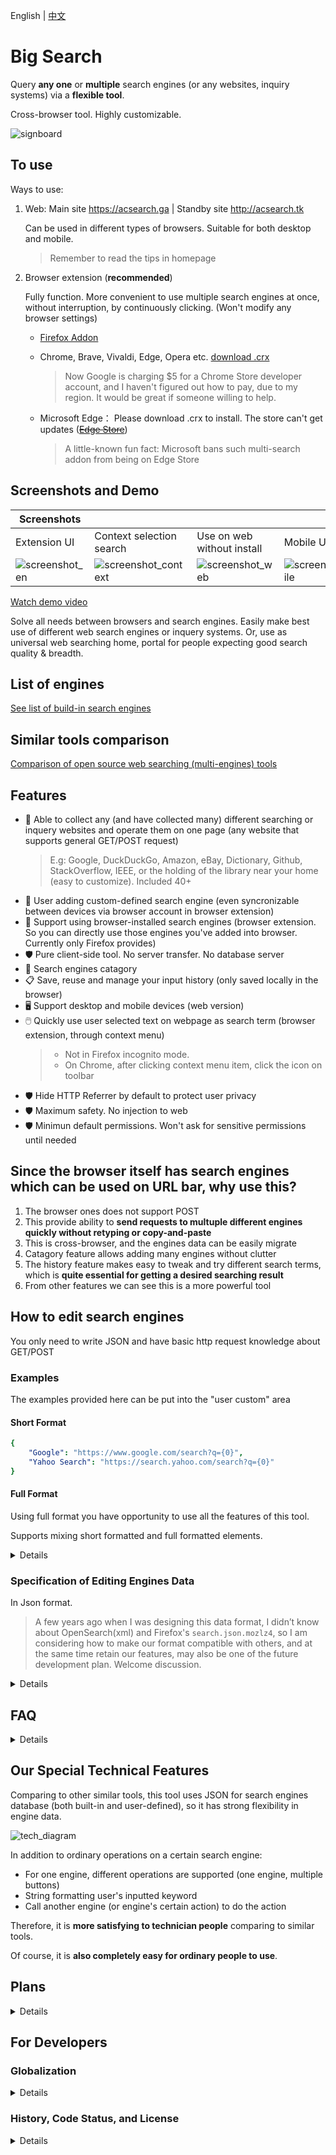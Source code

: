 English | [中文](https://github.com/garywill/BigSearch/blob/master/src/README_zh.md)

# Big Search

Query **any one** or **multiple** search engines (or any websites, inquiry systems) via a **flexible tool**.

Cross-browser tool. Highly customizable.

![signboard](https://gitlab.com/garywill/bigSearch/-/raw/screenshot/signboard.png)

## To use

Ways to use:

1. Web: Main site https://acsearch.ga | Standby site http://acsearch.tk

   Can be used in different types of browsers. Suitable for both desktop and mobile.
   
   > Remember to read the tips in homepage

2. Browser extension (**recommended**)

   Fully function. More convenient to use multiple search engines at once, without interruption, by continuously clicking. (Won't modify any browser settings)
   
   - [Firefox Addon](https://addons.mozilla.org/firefox/addon/big-search/) 
   
   - Chrome, Brave, Vivaldi, Edge, Opera etc. [download .crx](https://gitlab.com/garywill/releaseapps-dl/-/tree/main)
     
     > Now Google is charging $5 for a Chrome Store developer account, and I haven't figured out how to pay, due to my region. It would be great if someone willing to help.
   
   - Microsoft Edge： Please download .crx to install. The store can't get updates (~~[Edge Store](https://microsoftedge.microsoft.com/addons/detail/big-search/pdmlapcmibobkkchijgfeongemmepkbc)~~)
     
     > A little-known fun fact: Microsoft bans such multi-search addon from being on Edge Store

## Screenshots and Demo

| Screenshots                                                                     |                                                                                           |                                                                                   |                                                                                         |
| ------------------------------------------------------------------------------- | ----------------------------------------------------------------------------------------- | --------------------------------------------------------------------------------- | --------------------------------------------------------------------------------------- |
| Extension UI                                                                    | Context selection search                                                                  | Use on web without install                                                        | Mobile UI (web)                                                                         |
| ![screenshot_en](https://gitlab.com/garywill/bigSearch/-/raw/screenshot/en.png) | ![screenshot_context](https://gitlab.com/garywill/bigSearch/-/raw/screenshot/context.png) | ![screenshot_web](https://gitlab.com/garywill/bigSearch/-/raw/screenshot/web.png) | ![screenshot_mobile](https://gitlab.com/garywill/bigSearch/-/raw/screenshot/mobile.png) |

[Watch demo video](https://www.youtube.com/watch?v=hn5BkviAyvQ)

Solve all needs between browsers and search engines. Easily make best use of different web search engines or inquery systems. Or, use as universal web searching home, portal for people expecting good search quality & breadth.

## List of engines

[See list of build-in search engines](https://github.com/garywill/BigSearch/blob/list/list.md#list-of-build-in-search-engines-in-big-search)

## Similar tools comparison

[Comparison of open source web searching (multi-engines) tools](https://github.com/garywill/BigSearch/blob/list/list.md)

## Features

- 🔎 Able to collect any (and have collected many) different searching or inquery websites and operate them on one page (any website that supports general GET/POST request)
  > E.g: Google, DuckDuckGo, Amazon, eBay, Dictionary, Github, StackOverflow, IEEE, or the holding of the library near your home (easy to customize). Included 40+
- 🔎 User adding custom-defined search engine (even syncronizable between devices via browser account in browser extension)
- 🔎 Support using browser-installed search engines (browser extension. So you can directly use those engines you've added into browser. Currently only Firefox provides)
- 🛡️ Pure client-side tool. No server transfer. No database server
- 📁 Search engines catagory
- 📋 Save, reuse and manage your input history (only saved locally in the browser)
- 🖥️ Support desktop and mobile devices (web version)
- 🖱️ Quickly use user selected text on webpage as search term (browser extension, through context menu) 
  > - Not in Firefox incognito mode. 
  > - On Chrome, after clicking context menu item, click the icon on toolbar
- 🛡️ Hide HTTP Referrer by default to protect user privacy
- 🛡️ Maximum safety. No injection to web
- 🛡️ Minimun default permissions. Won't ask for sensitive permissions until needed

## Since the browser itself has search engines which can be used on URL bar, why use this?

1. The browser ones does not support POST
2. This provide ability to **send requests to multuple different engines quickly without retyping or copy-and-paste**
3. This is cross-browser, and the engines data can be easily migrate
4. Catagory feature allows adding many engines without clutter
5. The history feature makes easy to tweak and try different search terms, which is **quite essential for getting a desired searching result**
6. From other features we can see this is a more powerful tool 

## How to edit search engines

You only need to write JSON and have basic http request knowledge about GET/POST

### Examples

The examples provided here can be put into the "user custom" area

#### Short Format

```yaml
{
    "Google": "https://www.google.com/search?q={0}",
    "Yahoo Search": "https://search.yahoo.com/search?q={0}"
}
```

#### Full Format

Using full format you have opportunity to use all the features of this tool.

Supports mixing short formatted and full formatted elements.

<details>

```yaml
{
    "yahoo": {
        "dname": "Yahoo Search",
        "addr": "https://search.yahoo.com",
        "action": "https://search.yahoo.com/search",
        "kw_key": "q"
    },

    "google": {
        "dname": "Google",
        "addr": "https://www.google.com",
        "action": "https://www.google.com/search",
        "kw_key": "q",
        "btns": {
            "search": {
                "label": "Google Search"
            },
            "lucky": {
                "label": "I'm Feeling Lucky",
                "params": [
                    {"key":"btnI", "val": "1"}
                ]
            }
        }
    },

    "label_cptsw" : { "lstr": "Computer Software" },
    "flathub": {
        "dname": "Flathub",
        "addr": "https://flathub.org/apps",
        "btns": {
            "search": {
                "label": "Search",
                "full_url": "https://flathub.org/apps/search/{0}"
            }
        }
    },
    
    "label_mbap" : { "lstr": "Mobile App" },
    "itunesapps": {
        "dname": "iTunes Apps (Google)",
        "addr": "https://www.apple.com/itunes/charts/free-apps/",
        "btns": {
            "search_apps": {
                "label": "Search Apps",
                "use_other_engine": {
                    "engine": "google",
                    "btn": "search"
                },
                "kw_format": "{0} site:apple.com/*app"
            }
        }
    }
}
```

</details>

### Specification of Editing Engines Data

In Json format.

> A few years ago when I was designing this data format, I didn’t know about OpenSearch(xml) and Firefox's `search.json.mozlz4`, so I am considering how to make our format compatible with others, and at the same time retain our features, may also be one of the future development plan. Welcome discussion.

<details>

```yaml
// # Some key/value ​​in the button can override the key/value in the engine name
{
    "engine_name": {
        "dname": "Engine display name",
        "addr": "Homepage URL",
        "tip": "Engine tip text", // # optional
        "action": "default action url",
        // # For example, https://search-engine.com/search?q=input_content,
        // # The action is https://search-engine.com/search
        "kw_key": "The key name of the keyword in the query string", // # In above example, it is q
        "allow_referer": false, // # false(default)/true optional
        "method": "get/post", // # The default is get
        "charset": "UTF-8/gb2312/gb18030/big5/iso-xxxx....", // # default UTF-8
        "kw_replace": [[" ", "-"]], // # Optional, characters that need to be replaced in the search term. In this example, replace spaces with '-'
        "kw_format": "formatted string with {0}", // # optional. {0} is like %s

        "btns": { // # If there is no such item, a "search" button is displayed, and clicking the button will do the default action
            "Button name": {
                "label": "Button display text",
                "btn_tip": "Tip text",
                "params":[ // # Optional, the key/value other than the keyword in the query string required for this operation
                    {"key": "key", "val": "value"},
                    // # For example, https://search-engine.com/search?q=input_content&option=searchall
                    // # so {key: "option", val: "searchall"},
                ],
                "full_url": "http://www.example.com/search/{0}", // # optional, the entire url using get method
                "use_other_engine": {   // # optional, use another engine to do the operation
                    "source": "bigsearch/user/browser",   // # Optional. Where the engines database come from (3 available databases): BigSearch build-in database (default) / User custom database / Browser-installed database
                    "engine": "engine name", 
                    "btn": "button name"   // # Optional. Absence will make fallback to the first button
                }
            },
        }

    },
    ......
};
```

> We encourage user to submit their customized search engines data to us after they use JSON customing. Search engines data is AGPL licensed FLOSS.

> If you want some search engines to be included by us, add/submit it to `enginesdata.js`, it is the core data of Big Search.

</details>

## FAQ

<details>

**Q: When I use the BigSearch Homepage to search, will the inputted content be collected?**

A: No, we do not collect any user input. The entered content is sent directly to the corresponding search engine you choose. No transfer

**Q: Where is my search history stored?**

A: Only stored in the browser localStorage

**Q：You have web version and browser extension version. So, is the browser extension able to "function offline"?**

A: Yes the browser extension is able to "function offline". Code like JS is in browser extension locally.

</details>

## Our Special Technical Features

Comparing to other similar tools, this tool uses JSON for search engines database (both built-in and user-defined), so it has strong flexibility in engine data.

![tech_diagram](https://gitlab.com/garywill/bigSearch/-/raw/screenshot/tech.png)

In addition to ordinary operations on a certain search engine:

- For one engine, different operations are supported (one engine, multiple buttons)
- String formatting user's inputted keyword
- Call another engine (or engine's certain action) to do the action

Therefore, it is **more satisfying to technician people** comparing to similar tools. 

Of course, it is **also completely easy for ordinary people to use**. 

## Plans

<details>

- Add non-search navigation feature
- Be compatible with OpenSearch
- Figure out Ajax based searching (browser extension)
- Be able to be used by CLI in terminal

</details>

## For Developers

### Globalization

<details>

Because there are currently only 2 languages, no framework used yet, only a simple function to implement multi-language. 

For strings that you want it to be multi-language (it's okay to leave it English only, also), use JS function `i18n()`, whose input parameters can be:

- An array of strings (for only Chinese and English 2 languages). `[0]` is Chinese, `[1]` is English
- An Object like `{zh: "This is Chinese, en: "This is English", fr: "This is French"}`

It will return a string of the corresponding language

If you want to add a search engine that only targets users in a certain language, you can use `visible_lang` to make it visible only to a certain language.

</details>

### History, Code Status, and License

<details>

A part of the code of this tool can be traced back to around 2008. Published to be usable to the public on Internet in 2015. Not until early 2020s, I found webExtension and JS standarized, so made this tool a browser extension. （Yes it's developed slowly and gently. Not full-time)

The core part's code has been ever refactored. Although some UI code is not enough to call awesome, **this tool has always been very useful.** Please be generous giving a star 🌟 if you like it.

Have given the engines data `enginesdata.js` AGPL FLOSS license (so welcome adding data 💚. Or, if you know any license properer for this data 🤝). Feel free to discuss (open an issue) if want FLOSS license for this whole project 🧡.

[Change log](https://addons.mozilla.org/firefox/addon/big-search/versions/) 

</details>
